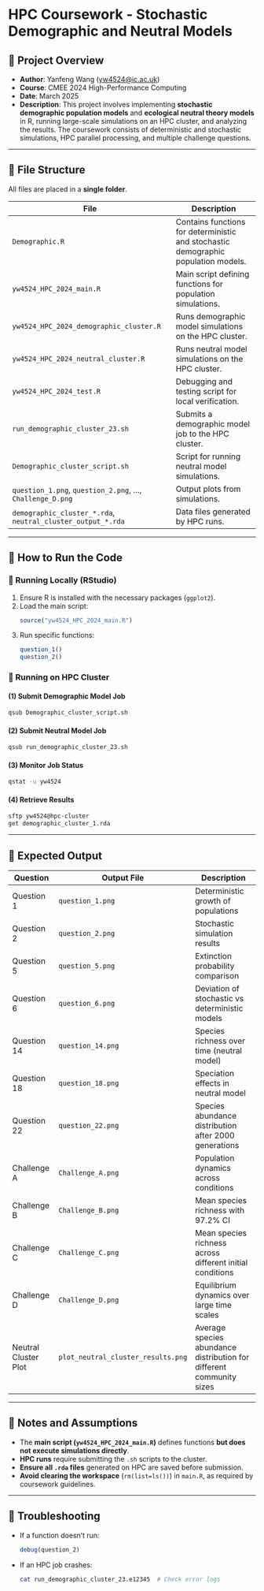 # **HPC Coursework - Stochastic Demographic and Neutral Models**

## **📌 Project Overview**
- **Author**: Yanfeng Wang (yw4524@ic.ac.uk)  
- **Course**: CMEE 2024 High-Performance Computing  
- **Date**: March 2025  
- **Description**: This project involves implementing **stochastic demographic population models** and **ecological neutral theory models** in R, running large-scale simulations on an HPC cluster, and analyzing the results. The coursework consists of deterministic and stochastic simulations, HPC parallel processing, and multiple challenge questions.

---

## **📁 File Structure**
All files are placed in a **single folder**.

| **File** | **Description** |
|----------|----------------|
| `Demographic.R` | Contains functions for deterministic and stochastic demographic population models. |
| `yw4524_HPC_2024_main.R` | Main script defining functions for population simulations. |
| `yw4524_HPC_2024_demographic_cluster.R` | Runs demographic model simulations on the HPC cluster. |
| `yw4524_HPC_2024_neutral_cluster.R` | Runs neutral model simulations on the HPC cluster. |
| `yw4524_HPC_2024_test.R` | Debugging and testing script for local verification. |
| `run_demographic_cluster_23.sh` | Submits a demographic model job to the HPC cluster. |
| `Demographic_cluster_script.sh` | Script for running neutral model simulations. |
| `question_1.png`, `question_2.png`, ..., `Challenge_D.png` | Output plots from simulations. |
| `demographic_cluster_*.rda`, `neutral_cluster_output_*.rda` | Data files generated by HPC runs. |

---

## **📌 How to Run the Code**

### **🔹 Running Locally (RStudio)**
1. Ensure R is installed with the necessary packages (`ggplot2`).
2. Load the main script:
   ```r
   source("yw4524_HPC_2024_main.R")
   ```
3. Run specific functions:
   ```r
   question_1()
   question_2()
   ```

### **🔹 Running on HPC Cluster**
#### **(1) Submit Demographic Model Job**
```bash
qsub Demographic_cluster_script.sh
```
#### **(2) Submit Neutral Model Job**
```bash
qsub run_demographic_cluster_23.sh
```
#### **(3) Monitor Job Status**
```bash
qstat -u yw4524
```
#### **(4) Retrieve Results**
```bash
sftp yw4524@hpc-cluster
get demographic_cluster_1.rda
```

---

## **📌 Expected Output**
| **Question** | **Output File** | **Description** |
|-------------|---------------|----------------|
| Question 1 | `question_1.png` | Deterministic growth of populations |
| Question 2 | `question_2.png` | Stochastic simulation results |
| Question 5 | `question_5.png` | Extinction probability comparison |
| Question 6 | `question_6.png` | Deviation of stochastic vs deterministic models |
| Question 14 | `question_14.png` | Species richness over time (neutral model) |
| Question 18 | `question_18.png` | Speciation effects in neutral model |
| Question 22 | `question_22.png` | Species abundance distribution after 2000 generations |
| Challenge A | `Challenge_A.png` | Population dynamics across conditions |
| Challenge B | `Challenge_B.png` | Mean species richness with 97.2% CI |
| Challenge C | `Challenge_C.png` | Mean species richness across different initial conditions |
| Challenge D | `Challenge_D.png` | Equilibrium dynamics over large time scales |
| Neutral Cluster Plot | `plot_neutral_cluster_results.png` | Average species abundance distribution for different community sizes |

---

## **📌 Notes and Assumptions**
- The **main script (`yw4524_HPC_2024_main.R`)** defines functions **but does not execute simulations directly**.
- **HPC runs** require submitting the `.sh` scripts to the cluster.
- **Ensure all `.rda` files** generated on HPC are saved before submission.
- **Avoid clearing the workspace** (`rm(list=ls())`) in `main.R`, as required by coursework guidelines.

---

## **📌 Troubleshooting**
- If a function doesn’t run:
  ```r
  debug(question_2)
  ```
- If an HPC job crashes:
  ```bash
  cat run_demographic_cluster_23.e12345  # Check error logs
  ```